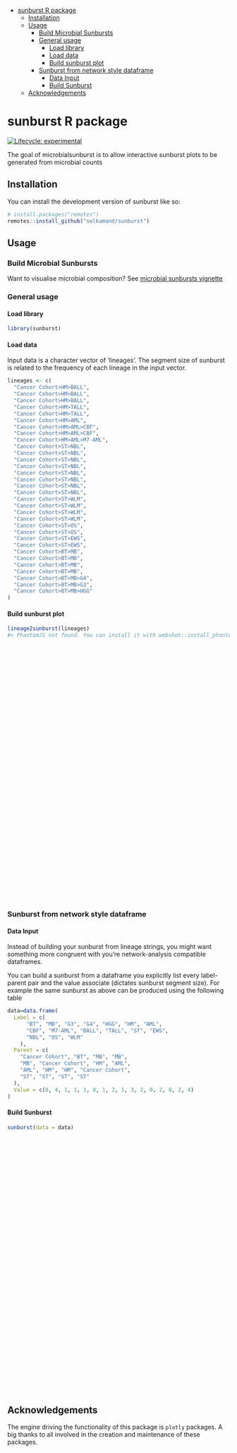 
-   [sunburst R package](#sunburst-r-package)
    -   [Installation](#installation)
    -   [Usage](#usage)
        -   [Build Microbial Sunbursts](#build-microbial-sunbursts)
        -   [General usage](#general-usage)
            -   [Load library](#load-library)
            -   [Load data](#load-data)
            -   [Build sunburst plot](#build-sunburst-plot)
        -   [Sunburst from network style
            dataframe](#sunburst-from-network-style-dataframe)
            -   [Data Input](#data-input)
            -   [Build Sunburst](#build-sunburst)
    -   [Acknowledgements](#acknowledgements)

<!-- README.md is generated from README.Rmd. Please edit that file -->

# sunburst R package

<!-- badges: start -->

[![Lifecycle:
experimental](https://img.shields.io/badge/lifecycle-experimental-orange.svg)](https://lifecycle.r-lib.org/articles/stages.html#experimental)

<!-- badges: end -->

The goal of microbialsunburst is to allow interactive sunburst plots to
be generated from microbial counts

## Installation

You can install the development version of sunburst like so:

``` r
# install.packages("remotes")
remotes::install_github("selkamand/sunburst")
```

## Usage

### Build Microbial Sunbursts

Want to visualise microbial composition? See [microbial sunbursts
vignette](./doc/microbial_sunbursts.html)

### General usage

#### Load library

``` r
library(sunburst)
```

#### Load data

Input data is a character vector of ‘lineages’. The segment size of
sunburst is related to the frequency of each lineage in the input
vector.

``` r
lineages <- c(
  "Cancer Cohort>HM>BALL",
  "Cancer Cohort>HM>BALL",
  "Cancer Cohort>HM>BALL",
  "Cancer Cohort>HM>TALL",
  "Cancer Cohort>HM>TALL",
  "Cancer Cohort>HM>AML",
  "Cancer Cohort>HM>AML>CBF",
  "Cancer Cohort>HM>AML>CBF",
  "Cancer Cohort>HM>AML>M7-AML",
  "Cancer Cohort>ST>NBL",
  "Cancer Cohort>ST>NBL",
  "Cancer Cohort>ST>NBL",
  "Cancer Cohort>ST>NBL",
  "Cancer Cohort>ST>NBL",
  "Cancer Cohort>ST>NBL",
  "Cancer Cohort>ST>NBL",
  "Cancer Cohort>ST>NBL",
  "Cancer Cohort>ST>WLM",
  "Cancer Cohort>ST>WLM",
  "Cancer Cohort>ST>WLM",
  "Cancer Cohort>ST>WLM",
  "Cancer Cohort>ST>OS",
  "Cancer Cohort>ST>OS",
  "Cancer Cohort>ST>EWS",
  "Cancer Cohort>ST>EWS",
  "Cancer Cohort>BT>MB",
  "Cancer Cohort>BT>MB",
  "Cancer Cohort>BT>MB",
  "Cancer Cohort>BT>MB",
  "Cancer Cohort>BT>MB>G4",
  "Cancer Cohort>BT>MB>G3",
  "Cancer Cohort>BT>MB>HGG"
)
```

#### Build sunburst plot

``` r
lineage2sunburst(lineages)
#> PhantomJS not found. You can install it with webshot::install_phantomjs(). If it is installed, please make sure the phantomjs executable can be found via the PATH variable.
```

<div id="htmlwidget-69193987f324940ca4c8" style="width:100%;height:576px;" class="plotly html-widget"></div>
<script type="application/json" data-for="htmlwidget-69193987f324940ca4c8">{"x":{"visdat":{"203429b5dddc":["function () ","plotlyVisDat"]},"cur_data":"203429b5dddc","attrs":{"203429b5dddc":{"labels":["BT","MB","G3","G4","HGG","HM","AML","CBF","M7-AML","BALL","TALL","ST","EWS","NBL","OS","WLM"],"parents":["Cancer Cohort","BT","MB","MB","MB","Cancer Cohort","HM","AML","AML","HM","HM","Cancer Cohort","ST","ST","ST","ST"],"values":[0,4,1,1,1,0,1,2,1,3,2,0,2,8,2,4],"alpha_stroke":1,"sizes":[10,100],"spans":[1,20],"type":"sunburst"}},"layout":{"margin":{"b":40,"l":60,"t":25,"r":10},"hovermode":"closest","showlegend":false},"source":"A","config":{"modeBarButtonsToAdd":["hoverclosest","hovercompare"],"showSendToCloud":false},"data":[{"labels":["BT","MB","G3","G4","HGG","HM","AML","CBF","M7-AML","BALL","TALL","ST","EWS","NBL","OS","WLM"],"parents":["Cancer Cohort","BT","MB","MB","MB","Cancer Cohort","HM","AML","AML","HM","HM","Cancer Cohort","ST","ST","ST","ST"],"values":[0,4,1,1,1,0,1,2,1,3,2,0,2,8,2,4],"type":"sunburst","marker":{"color":"rgba(31,119,180,1)","line":{"color":"rgba(255,255,255,1)"}},"frame":null}],"highlight":{"on":"plotly_click","persistent":false,"dynamic":false,"selectize":false,"opacityDim":0.2,"selected":{"opacity":1},"debounce":0},"shinyEvents":["plotly_hover","plotly_click","plotly_selected","plotly_relayout","plotly_brushed","plotly_brushing","plotly_clickannotation","plotly_doubleclick","plotly_deselect","plotly_afterplot","plotly_sunburstclick"],"base_url":"https://plot.ly"},"evals":[],"jsHooks":[]}</script>

### Sunburst from network style dataframe

#### Data Input

Instead of building your sunburst from lineage strings, you might want
something more congruent with you’re network-analysis compatible
dataframes.

You can build a sunburst from a dataframe you explicitly list every
label-parent pair and the value associate (dictates sunburst segment
size). For example the same sunburst as above can be produced using the
following table

``` r
data=data.frame(
  Label = c(
      "BT", "MB", "G3", "G4", "HGG", "HM", "AML",
      "CBF", "M7-AML", "BALL", "TALL", "ST", "EWS", 
      "NBL", "OS", "WLM"
    ),
  Parent = c(
    "Cancer Cohort", "BT", "MB", "MB", 
    "MB", "Cancer Cohort", "HM", "AML", 
    "AML", "HM", "HM", "Cancer Cohort", 
    "ST", "ST", "ST", "ST"
  ),
  Value = c(0, 4, 1, 1, 1, 0, 1, 2, 1, 3, 2, 0, 2, 8, 2, 4)
)
```

#### Build Sunburst

``` r
sunburst(data = data)
```

<div id="htmlwidget-88eab691a15c6986e157" style="width:100%;height:576px;" class="plotly html-widget"></div>
<script type="application/json" data-for="htmlwidget-88eab691a15c6986e157">{"x":{"visdat":{"203444012037":["function () ","plotlyVisDat"]},"cur_data":"203444012037","attrs":{"203444012037":{"labels":["BT","MB","G3","G4","HGG","HM","AML","CBF","M7-AML","BALL","TALL","ST","EWS","NBL","OS","WLM"],"parents":["Cancer Cohort","BT","MB","MB","MB","Cancer Cohort","HM","AML","AML","HM","HM","Cancer Cohort","ST","ST","ST","ST"],"values":[0,4,1,1,1,0,1,2,1,3,2,0,2,8,2,4],"alpha_stroke":1,"sizes":[10,100],"spans":[1,20],"type":"sunburst"}},"layout":{"margin":{"b":40,"l":60,"t":25,"r":10},"hovermode":"closest","showlegend":false},"source":"A","config":{"modeBarButtonsToAdd":["hoverclosest","hovercompare"],"showSendToCloud":false},"data":[{"labels":["BT","MB","G3","G4","HGG","HM","AML","CBF","M7-AML","BALL","TALL","ST","EWS","NBL","OS","WLM"],"parents":["Cancer Cohort","BT","MB","MB","MB","Cancer Cohort","HM","AML","AML","HM","HM","Cancer Cohort","ST","ST","ST","ST"],"values":[0,4,1,1,1,0,1,2,1,3,2,0,2,8,2,4],"type":"sunburst","marker":{"color":"rgba(31,119,180,1)","line":{"color":"rgba(255,255,255,1)"}},"frame":null}],"highlight":{"on":"plotly_click","persistent":false,"dynamic":false,"selectize":false,"opacityDim":0.2,"selected":{"opacity":1},"debounce":0},"shinyEvents":["plotly_hover","plotly_click","plotly_selected","plotly_relayout","plotly_brushed","plotly_brushing","plotly_clickannotation","plotly_doubleclick","plotly_deselect","plotly_afterplot","plotly_sunburstclick"],"base_url":"https://plot.ly"},"evals":[],"jsHooks":[]}</script>

## Acknowledgements

The engine driving the functionality of this package is `plotly`
packages. A big thanks to all involved in the creation and maintenance
of these packages.
